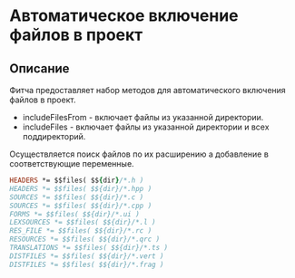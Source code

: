 # Автоматическое включение файлов в проект

## Описание

Фитча предоставляет набор методов для автоматического включения файлов в проект.

* includeFilesFrom - включает файлы из указанной директории.
* includeFiles - включает файлы из указанной директории и всех поддиректорий.

Осуществляется поиск файлов по их расширению а добавление в соответствующие переменные.

```pro
HEADERS *= $$files( $${dir}/*.h )
HEADERS *= $$files( $${dir}/*.hpp )
SOURCES *= $$files( $${dir}/*.c )
SOURCES *= $$files( $${dir}/*.cpp )
FORMS *= $$files( $${dir}/*.ui )
LEXSOURCES *= $$files( $${dir}/*.l )
RES_FILE *= $$files( $${dir}/*.rc )
RESOURCES *= $$files( $${dir}/*.qrc )
TRANSLATIONS *= $$files( $${dir}/*.ts )
DISTFILES *= $$files( $${dir}/*.vert )
DISTFILES *= $$files( $${dir}/*.frag )
```

